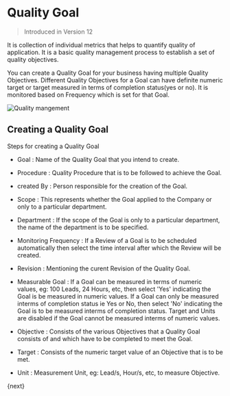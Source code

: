 <!-- add-breadcrumbs -->
# Quality Goal

> Introduced in Version 12

It is collection of individual metrics that helps to quantify quality of application. It is a basic quality management process to establish a set of quality objectives.

You can create a Quality Goal for your business having multiple Quality Objectives. Different Quality Objectives for a Goal can have definite numeric target or target measured in terms of completion status(yes or no). It is monitored based on Frequency which is set for that Goal.

<img class="screenshot" alt="Quality mangement" src="{{docs_base_url}}/assets/img/quality-management/Goal.gif">

## Creating a Quality Goal

 Steps for creating a Quality Goal

 * Goal : Name of the Quality Goal that you intend to create.

 * Procedure : Quality Procedure that is to be followed to achieve the Goal.

 * created By : Person responsible for the creation of the Goal.

 * Scope : This represents whether the Goal applied to the Company or only to a particular department.

 * Department : If the scope of the Goal is only to a particular department, the name of the department is to be specified.

 * Monitoring Frequency : If a Review of a Goal is to be scheduled automatically then select the time interval after which the Review will be created.

 * Revision : Mentioning the curent Revision of the Quality Goal.

 * Measurable Goal : If a Goal can be measured in terms of numeric values, eg: 100 Leads, 24 Hours, etc, then select 'Yes' indicating the Goal is be measured in numeric values. If a Goal can only be measured interms of completion status ie Yes or No, then select 'No' indicating the Goal is to be measured interms of completion status. Target and Units are disabled if the Goal cannot be measured interms of numeric values.

 * Objective : Consists of the various Objectives that a Quality Goal consists of and which have to be completed to meet the Goal.

 * Target : Consists of the numeric target value of an Objective that is to be met.

 * Unit : Measurement Unit, eg: Lead/s, Hour/s, etc, to measure Objective.

{next}